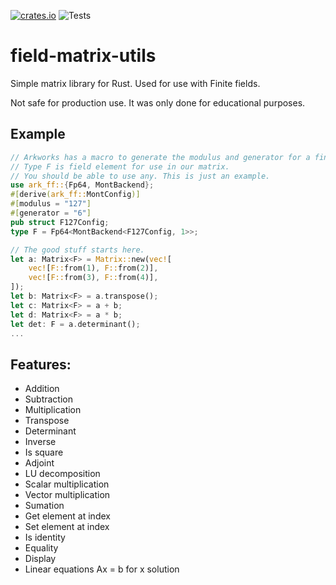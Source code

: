 [![crates.io](https://img.shields.io/crates/v/field-matrix-utils.svg)](https://crates.io/crates/field-matrix-utils)
![Tests](https://github.com/EdgarBarrantes/field-matrix/actions/workflows/cargo.yml/badge.svg)

# field-matrix-utils

Simple matrix library for Rust.
Used for use with Finite fields.

Not safe for production use.
It was only done for educational purposes.

## Example

```rust
// Arkworks has a macro to generate the modulus and generator for a finite field.
// Type F is field element for use in our matrix.
// You should be able to use any. This is just an example.
use ark_ff::{Fp64, MontBackend};
#[derive(ark_ff::MontConfig)]
#[modulus = "127"]
#[generator = "6"]
pub struct F127Config;
type F = Fp64<MontBackend<F127Config, 1>>;

// The good stuff starts here.
let a: Matrix<F> = Matrix::new(vec![
    vec![F::from(1), F::from(2)],
    vec![F::from(3), F::from(4)],
]);
let b: Matrix<F> = a.transpose();
let c: Matrix<F> = a + b;
let d: Matrix<F> = a * b;
let det: F = a.determinant();
...
```

## Features:

- Addition
- Subtraction
- Multiplication
- Transpose
- Determinant
- Inverse
- Is square
- Adjoint
- LU decomposition
- Scalar multiplication
- Vector multiplication
- Sumation
- Get element at index
- Set element at index
- Is identity
- Equality
- Display
- Linear equations Ax = b for x solution
